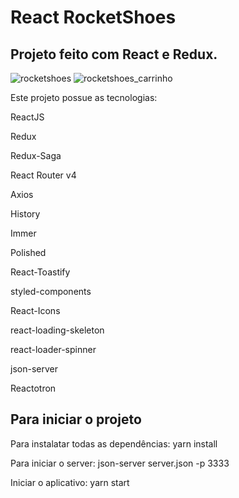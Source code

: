 # React RocketShoes
## Projeto feito com React e Redux.

![rocketshoes](https://user-images.githubusercontent.com/33705104/88815221-79136a00-d191-11ea-9851-7f3219468f08.jpg)
![rocketshoes_carrinho](https://user-images.githubusercontent.com/33705104/88817196-99dcbf00-d193-11ea-96d6-89386c36634d.jpg)

Este projeto possue as tecnologias:

ReactJS

Redux

Redux-Saga

React Router v4

Axios

History

Immer

Polished

React-Toastify

styled-components

React-Icons

react-loading-skeleton

react-loader-spinner

json-server

Reactotron

## Para iniciar o projeto

Para instalatar todas as dependências: yarn install

Para iniciar o server: json-server server.json -p 3333

Iniciar o aplicativo: yarn start
